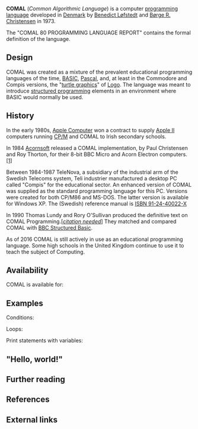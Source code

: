 **COMAL** (_Common Algorithmic Language_) is a computer [programming language][0] developed in [Denmark][1] by [Benedict Løfstedt][2] and [Børge R. Christensen][3] in 1973\.

The "COMAL 80 PROGRAMMING LANGUAGE REPORT" contains the formal definition of the language.

## Design

COMAL was created as a mixture of the prevalent educational programming languages of the time, [BASIC][4], [Pascal][5], and, at least in the Commodore and Compis versions, the "[turtle graphics][6]" of [Logo][7]. The language was meant to introduce [structured programming][8] elements in an environment where BASIC would normally be used.

## History

In the early 1980s, [Apple Computer][9] won a contract to supply [Apple II][10] computers running [CP/M][11] and COMAL to Irish secondary schools.

In 1984 [Acornsoft][12] released a COMAL implementation, by Paul Christensen and Roy Thorton, for their 8-bit BBC Micro and Acorn Electron computers.[\[1\]][13]

Between 1984-1987 TeleNova, a subsidiary of the industrial arm of the Swedish Telecoms system, Teli industrier manufactured a desktop PC called "Compis" for the educational sector. An enhanced version of COMAL was supplied as the standard programming language for this PC. Versions were created for both CP/M86 and MS-DOS. The latter version is available for Windows XP. The (Swedish) reference manual is [ISBN 91-24-40022-X][14]

In 1990 Thomas Lundy and Rory O'Sullivan produced the definitive text on COMAL Programming.\[_[citation needed][15]_\] They matched and compared COMAL with [BBC Structured Basic][16].

As of 2016 COMAL is still actively in use as an educational programming language. Some high schools in the United Kingdom continue to use it to teach the subject of Computing.

## Availability

COMAL is available for:

## Examples

Conditions:

Loops:

Print statements with variables:

## "Hello, world!"

## Further reading

## References

## External links

  


[0]: /wiki/Programming_language "Programming language"
[1]: /wiki/Denmark "Denmark"
[2]: /w/index.php?title=Benedict_L%C3%B8fstedt&action=edit&redlink=1 "Benedict Løfstedt (page does not exist)"
[3]: /w/index.php?title=B%C3%B8rge_R._Christensen&action=edit&redlink=1 "Børge R. Christensen (page does not exist)"
[4]: /wiki/BASIC_programming_language "BASIC programming language"
[5]: /wiki/Pascal_programming_language "Pascal programming language"
[6]: /wiki/Turtle_graphics "Turtle graphics"
[7]: /wiki/Logo_(programming_language) "Logo (programming language)"
[8]: /wiki/Structured_programming "Structured programming"
[9]: /wiki/Apple_Computer "Apple Computer"
[10]: /wiki/Apple_II "Apple II"
[11]: /wiki/CP/M "CP/M"
[12]: /wiki/Acornsoft "Acornsoft"
[13]: #cite_note-1
[14]: /wiki/Special:BookSources/912440022X
[15]: /wiki/Wikipedia:Citation_needed "Wikipedia:Citation needed"
[16]: /wiki/BBC_BASIC "BBC BASIC"